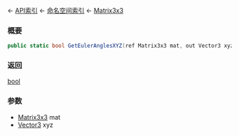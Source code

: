 ← [API索引](Api-Index) ← [命名空间索引](Namespace-Index) ← [Matrix3x3](VRageMath.Matrix3x3)

### 概要

```csharp
public static bool GetEulerAnglesXYZ(ref Matrix3x3 mat, out Vector3 xyz)
```

### 返回

[bool](https://docs.microsoft.com/en-us/dotnet/api/System.Boolean?view=netframework-4.6)

### 参数

* [Matrix3x3](VRageMath.Matrix3x3) mat
* [Vector3](VRageMath.Vector3) xyz
